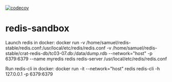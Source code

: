 [![codecov](https://codecov.io/gh/sam974/redis-sandbox/branch/main/graph/badge.svg?token=0571QHK5G4)](undefined)

# redis-sandbox

Launch redis in docker:
docker run -v /home/samuel/redis-stable/redis.conf:/usr/local/etc/redis/redis.conf -v /home/samuel/redis-stable/crat-redis-db/tc03-07.db:/data/dump.rdb --network="host"  -p 6379:6379 --name myredis redis redis-server /usr/local/etc/redis/redis.conf

Run redis-cli in docker:
docker run -it --network="host" redis redis-cli -h 127.0.0.1  -p 6379:6379
